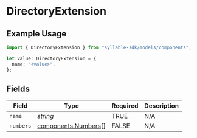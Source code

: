 # DirectoryExtension

## Example Usage

```typescript
import { DirectoryExtension } from "syllable-sdk/models/components";

let value: DirectoryExtension = {
  name: "<value>",
};
```

## Fields

| Field                                                      | Type                                                       | Required                                                   | Description                                                |
| ---------------------------------------------------------- | ---------------------------------------------------------- | ---------------------------------------------------------- | ---------------------------------------------------------- |
| `name`                                                     | *string*                                                   | TRUE                                         | N/A                                                        |
| `numbers`                                                  | [components.Numbers](../../models/components/numbers.md)[] | FALSE                                         | N/A                                                        |